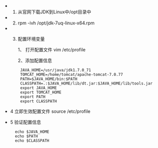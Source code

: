
* 1. 从官网下载JDK到Linux中/opt目录中
* 2. rpm -ivh /opt/jdk-7uq-linux-x64.rpm
* 3. 配置环境变量

      1、 打开配置文件
           vim /etc/profile

      2、添加配置信息
     
          JAVA_HOME=/usr/java/jdk1.7.0_71 
          TOMCAT_HOME=/home/tomcat/apache-tomcat-7.0.77
          PATH=$JAVA_HOME/bin:$PATH
          CLASSPATH=.:$JAVA_HOME/lib/dt.jar:$JAVA_HOME/lib/tools.jar
          export JAVA_HOME
          export TOMCAT_HOME
          export PATH
          export CLASSPATH

* 4  立即生效配置文件
        source /etc/profile

* 5  验证配置信息
        
        echo $JAVA_HOME
        echo $PATH
        echo $CLASSPATH
